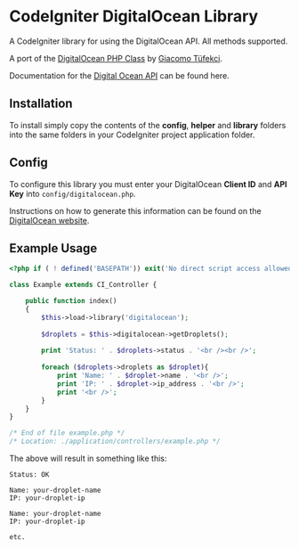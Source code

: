 CodeIgniter DigitalOcean Library
========================

A CodeIgniter library for using the DigitalOcean API. All methods supported.

A port of the [DigitalOcean PHP Class](https://github.com/tuefekci/DigitalOcean-PHP-Class) by [Giacomo Tüfekci](https://github.com/tuefekci).

Documentation for the [Digital Ocean API](https://www.digitalocean.com/api) can be found here.

Installation
---------------------
To install simply copy the contents of the **config**, **helper** and **library** folders into the same folders in your CodeIgniter project application folder.


Config
---------------------
To configure this library you must enter your DigitalOcean **Client ID** and **API Key** into `config/digitalocean.php`.

Instructions on how to generate this information can be found on the [DigitalOcean website](https://www.digitalocean.com/community/articles/how-to-use-the-digitalocean-api).

Example Usage
---------------------
```PHP
<?php if ( ! defined('BASEPATH')) exit('No direct script access allowed');

class Example extends CI_Controller {

	public function index()
	{
		$this->load->library('digitalocean');
		
		$droplets = $this->digitalocean->getDroplets();
		
		print 'Status: ' . $droplets->status . '<br /><br />';
		
		foreach ($droplets->droplets as $droplet){
			print 'Name: ' . $droplet->name . '<br />';
			print 'IP: ' . $droplet->ip_address . '<br />';
			print '<br />';
		}
	}
}

/* End of file example.php */
/* Location: ./application/controllers/example.php */
```
The above will result in something like this:
```
Status: OK

Name: your-droplet-name
IP: your-droplet-ip

Name: your-droplet-name
IP: your-droplet-ip

etc.
```